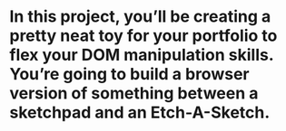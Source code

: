 # In this project, you’ll be creating a pretty neat toy for your portfolio to flex your DOM manipulation skills. You’re going to build a browser version of something between a sketchpad and an Etch-A-Sketch.